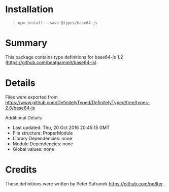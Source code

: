 # Installation
> `npm install --save @types/base64-js`

# Summary
This package contains type definitions for base64-js 1.2 (https://github.com/beatgammit/base64-js).

# Details
Files were exported from https://www.github.com/DefinitelyTyped/DefinitelyTyped/tree/types-2.0/base64-js

Additional Details
 * Last updated: Thu, 20 Oct 2016 20:45:15 GMT
 * File structure: ProperModule
 * Library Dependencies: none
 * Module Dependencies: none
 * Global values: none

# Credits
These definitions were written by Peter Safranek <https://github.com/pe8ter>.
